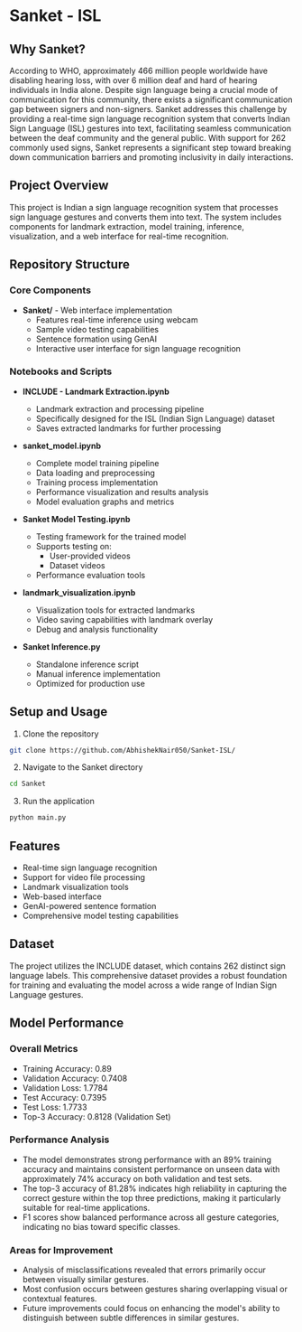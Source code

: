 # Sanket - ISL

## Why Sanket?
According to WHO, approximately 466 million people worldwide have disabling hearing loss, with over 6 million deaf and hard of hearing individuals in India alone. Despite sign language being a crucial mode of communication for this community, there exists a significant communication gap between signers and non-signers. Sanket addresses this challenge by providing a real-time sign language recognition system that converts Indian Sign Language (ISL) gestures into text, facilitating seamless communication between the deaf community and the general public. With support for 262 commonly used signs, Sanket represents a significant step toward breaking down communication barriers and promoting inclusivity in daily interactions.

## Project Overview
This project is Indian a sign language recognition system that processes sign language gestures and converts them into text. The system includes components for landmark extraction, model training, inference, visualization, and a web interface for real-time recognition.

## Repository Structure

### Core Components
- **Sanket/** - Web interface implementation
  - Features real-time inference using webcam
  - Sample video testing capabilities
  - Sentence formation using GenAI
  - Interactive user interface for sign language recognition

### Notebooks and Scripts
- **INCLUDE - Landmark Extraction.ipynb**
  - Landmark extraction and processing pipeline
  - Specifically designed for the ISL (Indian Sign Language) dataset
  - Saves extracted landmarks for further processing

- **sanket_model.ipynb**
  - Complete model training pipeline
  - Data loading and preprocessing
  - Training process implementation
  - Performance visualization and results analysis
  - Model evaluation graphs and metrics

- **Sanket Model Testing.ipynb**
  - Testing framework for the trained model
  - Supports testing on:
    - User-provided videos
    - Dataset videos
  - Performance evaluation tools

- **landmark_visualization.ipynb**
  - Visualization tools for extracted landmarks
  - Video saving capabilities with landmark overlay
  - Debug and analysis functionality

- **Sanket Inference.py**
  - Standalone inference script
  - Manual inference implementation
  - Optimized for production use

## Setup and Usage

1. Clone the repository
```bash
git clone https://github.com/AbhishekNair050/Sanket-ISL/
```

2. Navigate to the Sanket directory
```bash
cd Sanket
```

3. Run the application
```bash
python main.py
```

## Features
- Real-time sign language recognition
- Support for video file processing
- Landmark visualization tools
- Web-based interface
- GenAI-powered sentence formation
- Comprehensive model testing capabilities

## Dataset
The project utilizes the INCLUDE dataset, which contains 262 distinct sign language labels. This comprehensive dataset provides a robust foundation for training and evaluating the model across a wide range of Indian Sign Language gestures.

## Model Performance

### Overall Metrics
- Training Accuracy: 0.89
- Validation Accuracy: 0.7408
- Validation Loss: 1.7784
- Test Accuracy: 0.7395
- Test Loss: 1.7733
- Top-3 Accuracy: 0.8128 (Validation Set)

### Performance Analysis
- The model demonstrates strong performance with an 89% training accuracy and maintains consistent performance on unseen data with approximately 74% accuracy on both validation and test sets.
- The top-3 accuracy of 81.28% indicates high reliability in capturing the correct gesture within the top three predictions, making it particularly suitable for real-time applications.
- F1 scores show balanced performance across all gesture categories, indicating no bias toward specific classes.

### Areas for Improvement
- Analysis of misclassifications revealed that errors primarily occur between visually similar gestures.
- Most confusion occurs between gestures sharing overlapping visual or contextual features.
- Future improvements could focus on enhancing the model's ability to distinguish between subtle differences in similar gestures.

